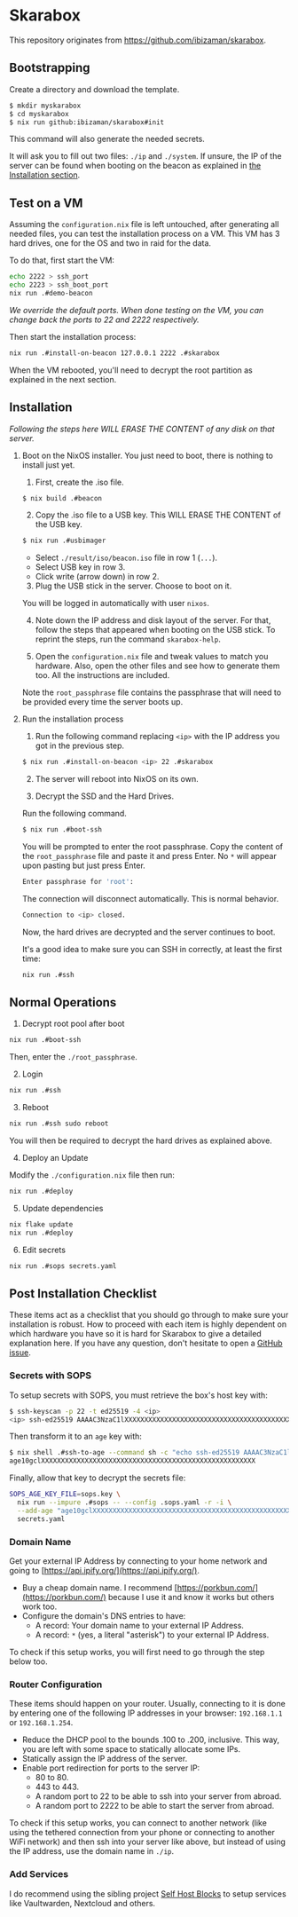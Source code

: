 # Skarabox

This repository originates from https://github.com/ibizaman/skarabox.

## Bootstrapping

Create a directory and download the template.

```bash
$ mkdir myskarabox
$ cd myskarabox
$ nix run github:ibizaman/skarabox#init
```

This command will also generate the needed secrets.

It will ask you to fill out two files: `./ip` and `./system`.
If unsure, the IP of the server can be found when booting on the beacon
as explained in [the Installation section](#Installation).

## Test on a VM

Assuming the `configuration.nix` file is left untouched,
after generating all needed files,
you can test the installation process on a VM.
This VM has 3 hard drives, one for the OS
and two in raid for the data.

To do that, first start the VM:

```bash
echo 2222 > ssh_port
echo 2223 > ssh_boot_port
nix run .#demo-beacon
```

_We override the default ports. When done testing on the VM,
you can change back the ports to 22 and 2222 respectively._

Then start the installation process:


```bash
nix run .#install-on-beacon 127.0.0.1 2222 .#skarabox
```

When the VM rebooted, you'll need to decrypt the root partition
as explained in the next section.

## Installation

_Following the steps here WILL ERASE THE CONTENT of any disk on that server._

1. Boot on the NixOS installer. You just need to boot, there is nothing to install just yet.

   1. First, create the .iso file.

   ```bash
   $ nix build .#beacon
   ```

   2. Copy the .iso file to a USB key. This WILL ERASE THE CONTENT of the USB key.

   ```bash
   $ nix run .#usbimager
   ```

   - Select `./result/iso/beacon.iso` file in row 1 (`...`).
   - Select USB key in row 3.
   - Click write (arrow down) in row 2.

   3. Plug the USB stick in the server. Choose to boot on it.

   You will be logged in automatically with user `nixos`.

   4. Note down the IP address and disk layout of the server.
      For that, follow the steps that appeared when booting on the USB stick.
      To reprint the steps, run the command `skarabox-help`.

   5. Open the `configuration.nix` file and tweak values to match you hardware.
      Also, open the other files and see how to generate them too.
      All the instructions are included.

   Note the `root_passphrase` file contains the passphrase
   that will need to be provided every time the server boots up.

2. Run the installation process

   1. Run the following command replacing `<ip>` with the IP address you got in the previous step.

   ```bash
   $ nix run .#install-on-beacon <ip> 22 .#skarabox
   ```

   2. The server will reboot into NixOS on its own.

   3. Decrypt the SSD and the Hard Drives.

   Run the following command.

   ```bash
   $ nix run .#boot-ssh
   ```

   You will be prompted to enter the root passphrase.
   Copy the content of the `root_passphrase` file and paste it and press Enter.
   No `*` will appear upon pasting but just press Enter.

   ```bash
   Enter passphrase for 'root':
   ```

   The connection will disconnect automatically.
   This is normal behavior.

   ```bash
   Connection to <ip> closed.
   ```

   Now, the hard drives are decrypted and the server continues to boot.

   It's a good idea to make sure you can SSH in correctly, at least the first time:

   ```bash
   nix run .#ssh
   ```

## Normal Operations

1. Decrypt root pool after boot

```bash
nix run .#boot-ssh
```

Then, enter the `./root_passphrase`.

2. Login

```bash
nix run .#ssh
```

3. Reboot

```bash
nix run .#ssh sudo reboot
```

You will then be required to decrypt the hard drives as explained above.

4. Deploy an Update

Modify the `./configuration.nix` file then run:

```bash
nix run .#deploy
```

5. Update dependencies

```bash
nix flake update
nix run .#deploy
```

6. Edit secrets

```bash
nix run .#sops secrets.yaml
```

## Post Installation Checklist

These items act as a checklist that you should go through to make sure your installation is robust.
How to proceed with each item is highly dependent on which hardware you have so it is hard for Skarabox to give a detailed explanation here.
If you have any question, don't hesitate to open a [GitHub issue](https://github.com/ibizaman/skarabox/issues/new).

### Secrets with SOPS

To setup secrets with SOPS, you must retrieve the box's host key with:

```bash
$ ssh-keyscan -p 22 -t ed25519 -4 <ip>
<ip> ssh-ed25519 AAAAC3NzaC1lXXXXXXXXXXXXXXXXXXXXXXXXXXXXXXXXXXXXXXXXXXXXXXXXXXXXXXXX
```

Then transform it to an `age` key with:

```bash
$ nix shell .#ssh-to-age --command sh -c "echo ssh-ed25519 AAAAC3NzaC1lXXXXXXXXXXXXXXXXXXXXXXXXXXXXXXXXXXXXXXXXXXXXXXXXXXXXXXXX | ssh-to-age"
age10gclXXXXXXXXXXXXXXXXXXXXXXXXXXXXXXXXXXXXXXXXXXXXXXXXXXXXXX
```

Finally, allow that key to decrypt the secrets file:

```bash
SOPS_AGE_KEY_FILE=sops.key \
  nix run --impure .#sops -- --config .sops.yaml -r -i \
  --add-age "age10gclXXXXXXXXXXXXXXXXXXXXXXXXXXXXXXXXXXXXXXXXXXXXXXXXXXXXXX" \
  secrets.yaml
```

### Domain Name

Get your external IP Address by connecting to your home network and going to [https://api.ipify.org/](https://api.ipify.org/).

- Buy a cheap domain name.
  I recommend [https://porkbun.com/](https://porkbun.com/) because I use it and know it works but others work too.
- Configure the domain's DNS entries to have:
  - A record: Your domain name to your external IP Address.
  - A record: `*` (yes, a literal "asterisk") to your external IP Address.

To check if this setup works, you will first need to go through the step below too.

### Router Configuration

These items should happen on your router.
Usually, connecting to it is done by entering one of the following IP addresses in your browser: `192.168.1.1` or `192.168.1.254`.

- Reduce the DHCP pool to the bounds .100 to .200, inclusive.
  This way, you are left with some space to statically allocate some IPs.
- Statically assign the IP address of the server.
- Enable port redirection for ports to the server IP:
  - 80 to 80.
  - 443 to 443.
  - A random port to 22 to be able to ssh into your server from abroad.
  - A random port to 2222 to be able to start the server from abroad.

To check if this setup works,
you can connect to another network (like using the tethered connection from your phone or connecting to another WiFi network)
and then ssh into your server like above,
but instead of using the IP address, use the domain name in `./ip`.

### Add Services

I do recommend using the sibling project [Self Host Blocks](https://github.com/ibizaman/selfhostblocks) to setup services like Vaultwarden, Nextcloud and others.
